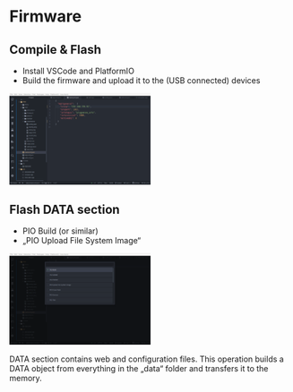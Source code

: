 # Firmware

## Compile & Flash
- Install VSCode and PlatformIO
- Build the firmware and upload it to the (USB connected) devices

<img src="assets/step1.png" width=50%>


##  Flash DATA section

- PIO Build (or similar)
- „PIO Upload File System Image“

<img src="assets/step2.png" width=50%>

DATA section contains web and configuration files. This operation builds a DATA object from everything in the „data“ folder and transfers it to the memory.

